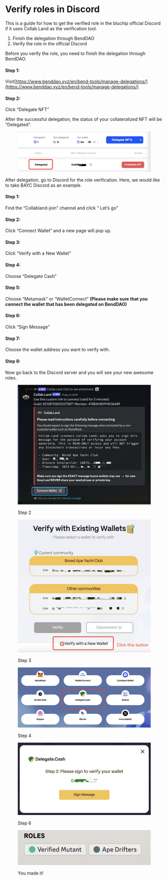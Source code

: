 # Verify roles in Discord

This is a guide for how to get the verified role in the bluchip official Discord if it uses Collab.Land as the verification tool.&#x20;

1. Finish the delegation through BendDAO
2. Verify the role in the official Discord



Before you verify the role, you need to finish the delegation through BendDAO.

#### Step 1:

Visit[https://www.benddao.xyz/en/bend-tools/manage-delegations/](https://www.benddao.xyz/en/bend-tools/manage-delegations/)

#### Step 2:

Click “Delegate NFT”

After the successful delegation, the status of your collateralized NFT will be “Delegated”.

<figure><img src="../.gitbook/assets/image.png" alt=""><figcaption></figcaption></figure>

After delegation, go to Discord for the role verification. Here, we would like to take BAYC Discord as an example.

#### Step 1:

Find the “Collabland-join” channel and click “ Let’s go”

#### Step 2:

Click “Connect Wallet” and a new page will pop up.&#x20;

#### Step 3:

Click “Verify with a New Wallet”

#### Step 4:

Choose “Delegate Cash”

#### Step 5:

Choose “Metamask” or “WalletConnect” **(Please make sure that you connect the wallet that has been delegated on BendDAO)**

#### Step 6:

Click “Sign Message”

#### Step 7:

Choose the wallet address you want to verify with.

#### Step 8:

Now go back to the Discord server and you will see your new awesome roles.

<figure><img src="../.gitbook/assets/image (2).png" alt=""><figcaption><p>Step 2</p></figcaption></figure>

<figure><img src="../.gitbook/assets/image (1).png" alt=""><figcaption><p>Step 3</p></figcaption></figure>

<figure><img src="../.gitbook/assets/image (18).png" alt=""><figcaption><p>Step 4</p></figcaption></figure>

<figure><img src="../.gitbook/assets/image (19).png" alt=""><figcaption><p>Step 6</p></figcaption></figure>

<figure><img src="../.gitbook/assets/image (1) (4).png" alt=""><figcaption><p>You made it!</p></figcaption></figure>
